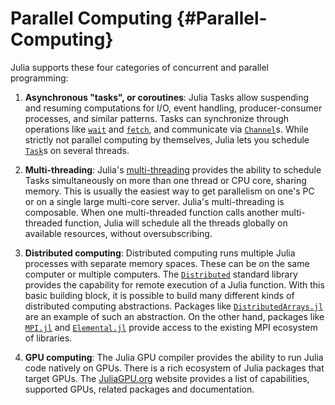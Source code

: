 
# Parallel Computing {#Parallel-Computing}

Julia supports these four categories of concurrent and parallel programming:
1. **Asynchronous &quot;tasks&quot;, or coroutines**:
  Julia Tasks allow suspending and resuming computations  for I/O, event handling, producer-consumer processes, and similar patterns.  Tasks can synchronize through operations like [`wait`](/base/parallel#Base.wait) and [`fetch`](/base/parallel#Base.fetch-Tuple{Task}), and  communicate via [`Channel`](/base/parallel#Base.Channel)s. While strictly not parallel computing by themselves,  Julia lets you schedule [`Task`](/base/parallel#Core.Task)s on several threads.
  
2. **Multi-threading**:
  Julia&#39;s [multi-threading](/manual/multi-threading#man-multithreading) provides the ability to schedule Tasks  simultaneously on more than one thread or CPU core, sharing memory. This is usually the easiest way  to get parallelism on one&#39;s PC or on a single large multi-core server. Julia&#39;s multi-threading  is composable. When one multi-threaded function calls another multi-threaded function, Julia  will schedule all the threads globally on available resources, without oversubscribing.
  
3. **Distributed computing**:
  Distributed computing runs multiple Julia processes with separate memory spaces. These can be on the same  computer or multiple computers. The [`Distributed`](/stdlib/Distributed#man-distributed) standard library provides the capability for remote execution  of a Julia function. With this basic building block, it is possible to build many different kinds of  distributed computing abstractions. Packages like [`DistributedArrays.jl`](https://github.com/JuliaParallel/DistributedArrays.jl)  are an example of such an abstraction. On the other hand, packages like [`MPI.jl`](https://github.com/JuliaParallel/MPI.jl) and  [`Elemental.jl`](https://github.com/JuliaParallel/Elemental.jl) provide access to the existing MPI ecosystem of libraries.
  
4. **GPU computing**:
  The Julia GPU compiler provides the ability to run Julia code natively on GPUs. There  is a rich ecosystem of Julia packages that target GPUs. The [JuliaGPU.org](https://juliagpu.org)  website provides a list of capabilities, supported GPUs, related packages and documentation.
  
